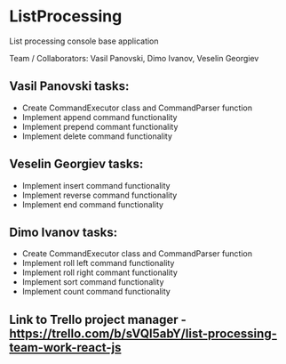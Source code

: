 # ListProcessing
List processing console base application

Team / Collaborators: Vasil Panovski, Dimo Ivanov, Veselin Georgiev

Vasil Panovski tasks:
---------------------

- Create CommandExecutor class and CommandParser function
- Implement append command functionality
- Implement prepend commant functionality
- Implement delete command functionality

Veselin Georgiev tasks:
---------------------

- Implement insert command functionality
- Implement reverse command functionality
- Implement end command functionality

Dimo Ivanov tasks:
---------------------

- Create CommandExecutor class and CommandParser function
- Implement roll left command functionality
- Implement roll right commant functionality
- Implement sort command functionality
- Implement count command functionality


## Link to Trello project manager - https://trello.com/b/sVQl5abY/list-processing-team-work-react-js

